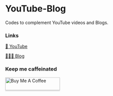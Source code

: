 # YouTube-Blog
Codes to complement YouTube videos and Blogs.

### Links
[🎥 YouTube](https://www.youtube.com/channel/UCa9gErQ9AE5jT2DZLjXBIdA)

[👨🏻‍💻 Blog](https://medium.com/@shawhin)

### Keep me caffeinated
<a href="https://www.buymeacoffee.com/shawhint" target="_blank"><img src="https://cdn.buymeacoffee.com/buttons/default-blue.png" alt="Buy Me A Coffee" style="height: 41px !important;width: 174px !important;box-shadow: 0px 3px 2px 0px rgba(190, 190, 190, 0.5) !important;-webkit-box-shadow: 0px 3px 2px 0px rgba(190, 190, 190, 0.5) !important;" ></a>
